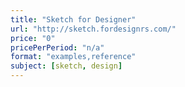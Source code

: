 ```yaml
---
title: "Sketch for Designer"
url: "http://sketch.fordesignrs.com/"
price: "0"
pricePerPeriod: "n/a"
format: "examples,reference"
subject: [sketch, design]
---
```

